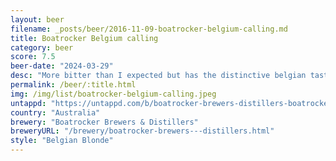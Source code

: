 ```yaml
---
layout: beer
filename: _posts/beer/2016-11-09-boatrocker-belgium-calling.md
title: Boatrocker Belgium calling
category: beer
score: 7.5
beer-date: "2024-03-29"
desc: "More bitter than I expected but has the distinctive belgian taste. Gets better the more I have"
permalink: /beer/:title.html
img: /img/list/boatrocker-belgium-calling.jpeg
untappd: "https://untappd.com/b/boatrocker-brewers-distillers-boatrocker-brewers-and-distillers-belgium-calling/5613928"
country: "Australia"
brewery: "Boatrocker Brewers & Distillers"
breweryURL: "/brewery/boatrocker-brewers---distillers.html"
style: "Belgian Blonde"
---
```

